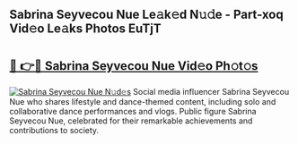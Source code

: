 ## Sabrina Seyvecou Nue Le𝚊k𝚎d N𝚞𝚍e - Part-xoq Vid𝚎o Le𝚊ks Photos EuTjT

# <h2><a href="http://fb20ow.evod.top/?m=Sabrina+Seyvecou+Nue">🔗 👉🔴 Sabrina Seyvecou Nue Vid𝚎o Ph𝚘t𝚘s</a></h2>

[![Sabrina Seyvecou Nue N𝚞d𝚎s](https://i.imgur.com/8V9OHl7.gif)](http://fb20ow.evod.top/?m=Sabrina+Seyvecou+Nue)
Social media influencer Sabrina Seyvecou Nue who shares lifestyle and dance-themed content, including solo and collaborative dance performances and vlogs. Public figure Sabrina Seyvecou Nue, celebrated for their remarkable achievements and contributions to society. 
